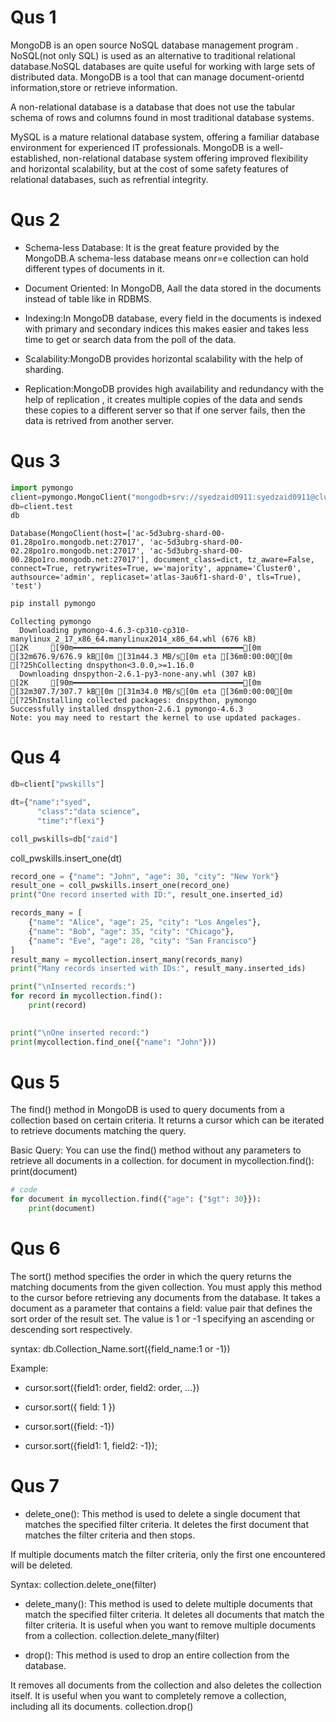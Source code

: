 # Qus 1
MongoDB is an open source NoSQL database management program . NoSQL(not only SQL) is used as an alternative to traditional relational database.NoSQL databases are quite useful for working with large sets of distributed data. MongoDB is a tool that can manage document-orientd information,store or retrieve information.

A non-relational database is a database that does not use the tabular schema of rows and columns found in most traditional database systems.

MySQL is a mature relational database system, offering a familiar database environment for experienced IT professionals.
MongoDB is a well-established, non-relational database system offering improved flexibility and horizontal scalability, but at the cost of some safety features of relational databases, such as refrential integrity.
# Qus 2
* Schema-less Database: It is the great feature provided by the MongoDB.A schema-less database means onr=e collection can hold different types of documents in it.

* Document Oriented: In MongoDB, Aall the data stored in the documents instead of table like in RDBMS.

* Indexing:In MongoDB database, every field in the documents is indexed with primary and secondary indices this makes easier and takes less time to get or search data from the poll of the data.

* Scalability:MongoDB provides horizontal scalability with the help of sharding.

* Replication:MongoDB provides high availability and redundancy with the help of replication , it creates multiple copies of the data and sends these copies to a different server so that if one server fails, then the data is retrived from another server.

# Qus 3


```python
import pymongo
client=pymongo.MongoClient("mongodb+srv://syedzaid0911:syedzaid0911@cluster0.28po1ro.mongodb.net/?retryWrites=true&w=majority&appName=Cluster0")
db=client.test
db
```




    Database(MongoClient(host=['ac-5d3ubrg-shard-00-01.28po1ro.mongodb.net:27017', 'ac-5d3ubrg-shard-00-02.28po1ro.mongodb.net:27017', 'ac-5d3ubrg-shard-00-00.28po1ro.mongodb.net:27017'], document_class=dict, tz_aware=False, connect=True, retrywrites=True, w='majority', appname='Cluster0', authsource='admin', replicaset='atlas-3au6f1-shard-0', tls=True), 'test')




```python
pip install pymongo

```

    Collecting pymongo
      Downloading pymongo-4.6.3-cp310-cp310-manylinux_2_17_x86_64.manylinux2014_x86_64.whl (676 kB)
    [2K     [90m━━━━━━━━━━━━━━━━━━━━━━━━━━━━━━━━━━━━━━[0m [32m676.9/676.9 kB[0m [31m44.3 MB/s[0m eta [36m0:00:00[0m
    [?25hCollecting dnspython<3.0.0,>=1.16.0
      Downloading dnspython-2.6.1-py3-none-any.whl (307 kB)
    [2K     [90m━━━━━━━━━━━━━━━━━━━━━━━━━━━━━━━━━━━━━━[0m [32m307.7/307.7 kB[0m [31m34.0 MB/s[0m eta [36m0:00:00[0m
    [?25hInstalling collected packages: dnspython, pymongo
    Successfully installed dnspython-2.6.1 pymongo-4.6.3
    Note: you may need to restart the kernel to use updated packages.


# Qus 4


```python
db=client["pwskills"]
```


```python
dt={"name":"syed",
      "class":"data science",
      "time":"flexi"}
```


```python
coll_pwskills=db["zaid"]
```
coll_pwskills.insert_one(dt)

```python
record_one = {"name": "John", "age": 30, "city": "New York"}
result_one = coll_pwskills.insert_one(record_one)
print("One record inserted with ID:", result_one.inserted_id)

```


```python
records_many = [
    {"name": "Alice", "age": 25, "city": "Los Angeles"},
    {"name": "Bob", "age": 35, "city": "Chicago"},
    {"name": "Eve", "age": 28, "city": "San Francisco"}
]
result_many = mycollection.insert_many(records_many)
print("Many records inserted with IDs:", result_many.inserted_ids)

```


```python
print("\nInserted records:")
for record in mycollection.find():
    print(record)

    
print("\nOne inserted record:")
print(mycollection.find_one({"name": "John"}))
```

# Qus 5
The find() method in MongoDB is used to query documents from a collection based on certain criteria. It returns a cursor which can be iterated to retrieve documents matching the query.


Basic Query: You can use the find() method without any parameters to retrieve all documents in a collection.
for document in mycollection.find():
    print(document)
    



```python
# code
for document in mycollection.find({"age": {"$gt": 30}}):
    print(document)
```

# Qus 6
The sort() method specifies the order in which the query returns the matching documents from the given collection. You must apply this method to the cursor before retrieving any documents from the database. It takes a document as a parameter that contains a field: value pair that defines the sort order of the result set. The value is 1 or -1 specifying an ascending or descending sort respectively.

syntax:
db.Collection_Name.sort({field_name:1 or -1})

Example:
* cursor.sort({field1: order, field2: order, ...})
* cursor.sort({ field: 1 })

* cursor.sort({field: -1})

* cursor.sort({field1: 1, field2: -1});


# Qus 7
* delete_one():
    This method is used to delete a single document that matches the specified filter criteria.
It deletes the first document that matches the filter criteria and then stops.

If multiple documents match the filter criteria, only the first one encountered will be deleted.

Syntax:
collection.delete_one(filter)


* delete_many():
This method is used to delete multiple documents that match the specified filter criteria.
It deletes all documents that match the filter criteria.
It is useful when you want to remove multiple documents from a collection.
collection.delete_many(filter)

* drop():
This method is used to drop an entire collection from the database.

It removes all documents from the collection and also deletes the collection itself.
It is useful when you want to completely remove a collection, including all its documents.
collection.drop()


```python

```
